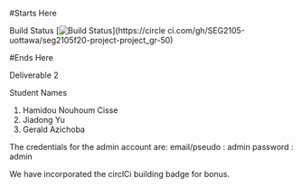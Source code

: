 #Starts Here

Build Status
[![Build
Status](https://circleci.com/gh/SEG2105-uottawa/seg2105f20-project-project_gr-50.png?branch=master)](https://circle
ci.com/gh/SEG2105-uottawa/seg2105f20-project-project_gr-50)

#Ends Here

Deliverable 2

Student Names
1) Hamidou Nouhoum Cisse
2) Jiadong Yu
3) Gerald Azichoba

The credentials for the admin account are:
 email/pseudo : admin
 password : admin

We have incorporated the circlCi building badge for bonus.
